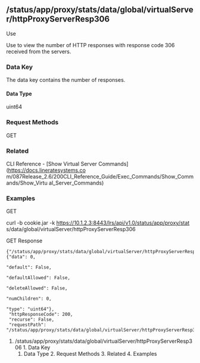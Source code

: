 ## /status/app/proxy/stats/data/global/virtualServer/httpProxyServerResp306

Use

Use to view the number of HTTP responses with response code 306 received from
the servers.

### Data Key

The data key contains the number of responses.

#### Data Type

uint64

### Request Methods

GET

### Related

CLI Reference - [Show Virtual Server Commands](https://docs.lineratesystems.co
m/087Release_2.6/200CLI_Reference_Guide/Exec_Commands/Show_Commands/Show_Virtu
al_Server_Commands)

### Examples

GET

curl -b cookie.jar -k https://10.1.2.3:8443/lrs/api/v1.0/status/app/proxy/stat
s/data/global/virtualServer/httpProxyServerResp306

GET Response

    
    
    {"/status/app/proxy/stats/data/global/virtualServer/httpProxyServerResp306": {"data": 0,
                                                                                "default": False,
                                                                                "defaultAllowed": False,
                                                                                "deleteAllowed": False,
                                                                                "numChildren": 0,
                                                                                "type": "uint64"},
     "httpResponseCode": 200,
     "recurse": False,
     "requestPath": "/status/app/proxy/stats/data/global/virtualServer/httpProxyServerResp306"}
    

  1. /status/app/proxy/stats/data/global/virtualServer/httpProxyServerResp306
    1. Data Key
      1. Data Type
    2. Request Methods
    3. Related
    4. Examples

